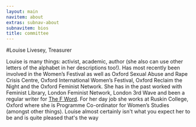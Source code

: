 ```yaml
---
layout: main
navitem: about
extras: subnav-about
subnavitem: bios
title: committee
---
```


#Louise Livesey, Treasurer

Louise is many things: activist, academic, author (she also can use other letters of the alphabet in her descriptions too!). Has most recently been involved in the Women’s Festival as well as Oxford Sexual Abuse and Rape Crisis Centre, Oxford International Women’s Festival, Oxford Reclaim the Night and the Oxford Feminist Network.  She has in the past worked with Feminist Library, London Feminist Network, London 3rd Wave and been a regular writer for [The F Word](www.thefword.org.uk).  For her day job she works at Ruskin College, Oxford where she is Programme Co-ordinator for Women’s Studies (amongst other things).  Louise almost certainly isn't what you expect her to be and is quite pleased that's the way

